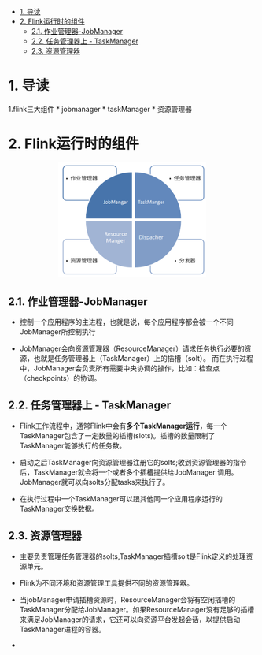 <!-- TOC -->

- [1. 导读](#1-导读)
- [2. Flink运行时的组件](#2-flink运行时的组件)
    - [2.1. 作业管理器-JobManager](#21-作业管理器-jobmanager)
    - [2.2. 任务管理器上 - TaskManager](#22-任务管理器上---taskmanager)
    - [2.3. 资源管理器](#23-资源管理器)

<!-- /TOC -->
# 1. 导读
1.flink三大组件
    * jobmanager
    * taskManager
    * 资源管理器



# 2. Flink运行时的组件
<div align="center"><img width="300" heigth="300" src="imgs/2/14.PNG"></div>

## 2.1. 作业管理器-JobManager

* 控制一个应用程序的主进程，也就是说，每个应用程序都会被一个不同JobManager所控制执行

* JobManager会向资源管理器（ResourceManager）请求任务执行必要的资源，也就是任务管理器上（TaskManager）上的插槽（solt）。
而在执行过程中，JobManager会负责所有需要中央协调的操作，比如：检查点（checkpoints）的协调。

## 2.2. 任务管理器上 - TaskManager

* Flink工作流程中，通常Flink中会有**多个TaskManager运行**，每一个TaskManager包含了一定数量的插槽(slots)。插槽的数量限制了TaskManager能够执行的任务数。
* 启动之后TaskManager向资源管理器注册它的solts;收到资源管理器的指令后，TaskManager就会将一个或者多个插槽提供给JobManager
调用。JobManager就可以向solts分配tasks来执行了。

* 在执行过程中一个TaskManager可以跟其他同一个应用程序运行的TaskManager交换数据。

## 2.3. 资源管理器
* 主要负责管理任务管理器的solts,TaskManager插槽solt是Flink定义的处理资源单元。

* Flink为不同环境和资源管理工具提供不同的资源管理器。

* 当jobManager申请插槽资源时，ResourceManager会将有空闲插槽的TaskManager分配给JobManager。如果ResourceManager没有足够的插槽来满足JobManager的请求，它还可以向资源平台发起会话，以提供启动TaskManager进程的容器。



* 




